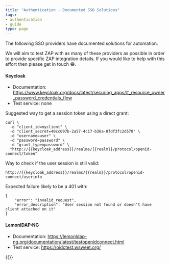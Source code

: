 ```yaml
---
title: "Authentication - Documented SSO Solutions"
tags: 
- authentication
- guide
type: page
---
```


The following SSO providers have documented solutions for automation.

We will aim to test ZAP with as many of these providers as possible in order to provide specific ZAP integration details. 
If you would like to help with this effort then please get in touch :grin:.

#### Keycloak

* Documentation: https://www.keycloak.org/docs/latest/securing_apps/#_resource_owner_password_credentials_flow
* Test service: none

Suggested way to get a session token using a direct grant:

```
curl \
  -d "client_id=myclient" \
  -d "client_secret=40cc097b-2a57-4c17-b36a-8fdf3fc2d578" \
  -d "username=user" \
  -d "password=password" \
  -d "grant_type=password" \
  "http://{{keycloak_address}}/realms/{{realm}}/protocol/openid-connect/token"
```

Way to check if the user session is still valid:

```
http://{{keycloak_address}}/realms/{{realm}}/protocol/openid-connect/userinfo
```

Expected failure likely to be a 401 with:

```
{
    "error": "invalid_request",
    "error_description": "User session not found or doesn't have client attached on it"
}
```


#### LemonlDAP:NG

* Documentation: https://lemonldap-ng.org/documentation/latest/testopenidconnect.html
* Test service: https://oidctest.wsweet.org/

{{<prevnext prevUrl="../auto-detection/" prevTitle="Auto Detection" nextUrl="../manual-auth/" nextTitle="Manual authentication">}}